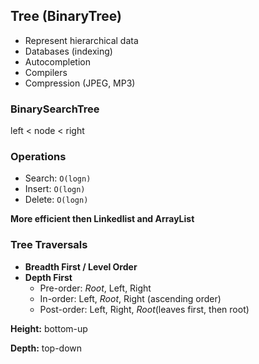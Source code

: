 ## Tree (BinaryTree)
- Represent hierarchical data
- Databases (indexing)
- Autocompletion
- Compilers
- Compression (JPEG, MP3)

### BinarySearchTree

left < node < right

### Operations

- Search: `O(logn)`
- Insert: `O(logn)`
- Delete: `O(logn)`

**More efficient then Linkedlist and ArrayList**

### Tree Traversals

- **Breadth First / Level Order**
- **Depth First**
  - Pre-order: _Root_, Left, Right
  - In-order: Left, _Root_, Right (ascending order)
  - Post-order: Left, Right, _Root_(leaves first, then root)

**Height:** bottom-up

 **Depth:** top-down